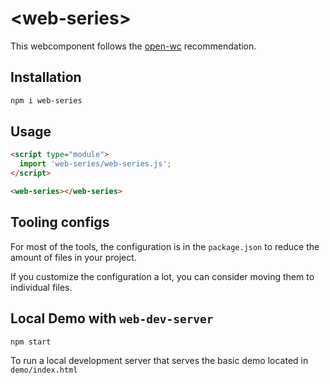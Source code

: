 # \<web-series>

This webcomponent follows the [open-wc](https://github.com/open-wc/open-wc) recommendation.

## Installation
```bash
npm i web-series
```

## Usage
```html
<script type="module">
  import 'web-series/web-series.js';
</script>

<web-series></web-series>
```



## Tooling configs

For most of the tools, the configuration is in the `package.json` to reduce the amount of files in your project.

If you customize the configuration a lot, you can consider moving them to individual files.

## Local Demo with `web-dev-server`
```bash
npm start
```
To run a local development server that serves the basic demo located in `demo/index.html`
